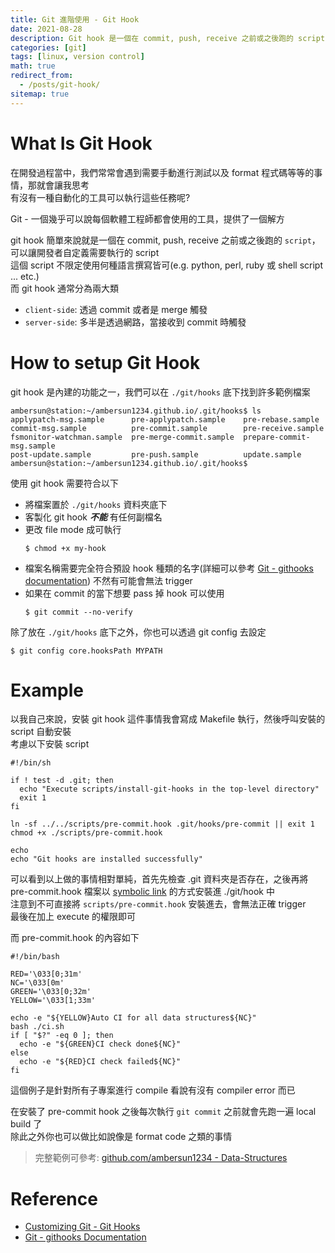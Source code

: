 ```yaml
---
title: Git 進階使用 - Git Hook
date: 2021-08-28
description: Git hook 是一個在 commit, push, receive 之前或之後跑的 script，可以讓開發者自定義需要執行的 script。這個 script 可以執行諸如自動化測試、自動化格式化程式碼等等的任務
categories: [git]
tags: [linux, version control]
math: true
redirect_from: 
  - /posts/git-hook/
sitemap: true
---
```


# What Is Git Hook
在開發過程當中，我們常常會遇到需要手動進行測試以及 format 程式碼等等的事情，那就會讓我思考\
有沒有一種自動化的工具可以執行這些任務呢?

Git - 一個幾乎可以說每個軟體工程師都會使用的工具，提供了一個解方

git hook 簡單來說就是一個在 commit, push, receive 之前或之後跑的 `script`，可以讓開發者自定義需要執行的 script\
這個 script 不限定使用何種語言撰寫皆可(e.g. python, perl, ruby 或 shell script ... etc.)\
而 git hook 通常分為兩大類

- `client-side`: 透過 commit 或者是 merge 觸發
- `server-side`: 多半是透過網路，當接收到 commit 時觸發

# How to setup Git Hook
git hook 是內建的功能之一，我們可以在 `./git/hooks` 底下找到許多範例檔案

```shell
ambersun@station:~/ambersun1234.github.io/.git/hooks$ ls
applypatch-msg.sample      pre-applypatch.sample    pre-rebase.sample
commit-msg.sample          pre-commit.sample        pre-receive.sample
fsmonitor-watchman.sample  pre-merge-commit.sample  prepare-commit-msg.sample
post-update.sample         pre-push.sample          update.sample
ambersun@station:~/ambersun1234.github.io/.git/hooks$
```

使用 git hook 需要符合以下

- 將檔案置於 `./git/hooks` 資料夾底下
- 客製化 git hook **_不能_** 有任何副檔名
- 更改 file mode 成可執行
  ```shell
  $ chmod +x my-hook
  ```
- 檔案名稱需要完全符合預設 hook 種類的名字(詳細可以參考 [Git - githooks documentation](https://git-scm.com/docs/githooks)) 不然有可能會無法 trigger
- 如果在 commit 的當下想要 pass 掉 hook 可以使用
  ```shell
  $ git commit --no-verify
  ```

除了放在 `./git/hooks` 底下之外，你也可以透過 git config 去設定

```shell
$ git config core.hooksPath MYPATH
```

# Example
以我自己來說，安裝 git hook 這件事情我會寫成 Makefile 執行，然後呼叫安裝的 script 自動安裝\
考慮以下安裝 script

```shell
#!/bin/sh

if ! test -d .git; then
  echo "Execute scripts/install-git-hooks in the top-level directory"
  exit 1
fi

ln -sf ../../scripts/pre-commit.hook .git/hooks/pre-commit || exit 1
chmod +x ./scripts/pre-commit.hook

echo
echo "Git hooks are installed successfully"
```

可以看到以上做的事情相對單純，首先先檢查 .git 資料夾是否存在，之後再將 pre-commit.hook 檔案以 [symbolic link](https://en.wikipedia.org/wiki/Symbolic_link) 的方式安裝進 ./git/hook 中\
注意到不可直接將 `scripts/pre-commit.hook` 安裝進去，會無法正確 trigger\
最後在加上 execute 的權限即可

而 pre-commit.hook 的內容如下

```shell
#!/bin/bash

RED='\033[0;31m'
NC='\033[0m'
GREEN='\033[0;32m'
YELLOW='\033[1;33m'

echo -e "${YELLOW}Auto CI for all data structures${NC}"
bash ./ci.sh
if [ "$?" -eq 0 ]; then
  echo -e "${GREEN}CI check done${NC}"
else
  echo -e "${RED}CI check failed${NC}"
fi
```

這個例子是針對所有子專案進行 compile 看說有沒有 compiler error 而已

在安裝了 pre-commit hook 之後每次執行 `git commit` 之前就會先跑一遍 local build 了\
除此之外你也可以做比如說像是 format code 之類的事情

> 完整範例可參考: [github.com/ambersun1234 - Data-Structures](https://github.com/ambersun1234/Data-Structures)

# Reference
- [Customizing Git - Git Hooks](https://git-scm.com/book/zh-tw/v2/Customizing-Git-Git-Hooks)
- [Git - githooks Documentation](https://git-scm.com/docs/githooks)
